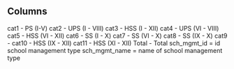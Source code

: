 ## Columns
cat1 - PS (I-V)
cat2 - UPS (I - VIII)
cat3 - HSS (I - XII)
cat4 - UPS (VI - VIII)
cat5 - HSS (VI - XII)
cat6 - SS (I - X)
cat7 - SS (VI - X)
cat8 - SS (IX - X)
cat9 - 
cat10 - HSS (IX - XII)
cat11 - HSS (XI - XII)
Total - Total
sch_mgmt_id = id school management type
sch_mgmt_name = name of school management type